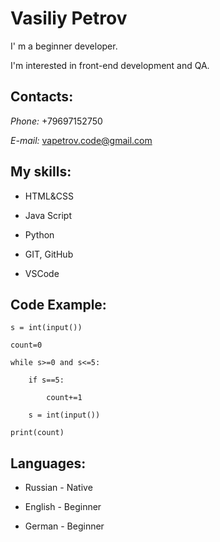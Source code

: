 # Vasiliy Petrov

I' m a beginner developer.

I'm interested in front-end development and QA.

## Contacts:

_Phone:_ +79697152750

_E-mail:_ vapetrov.code@gmail.com

## My skills:

- HTML&CSS

- Java Script

- Python

- GIT, GitHub

- VSCode

## Code Example:

```
s = int(input())

count=0

while s>=0 and s<=5:

	if s==5:

		count+=1

	s = int(input())

print(count)

```

## Languages:

- Russian - Native

- English - Beginner

- German - Beginner
